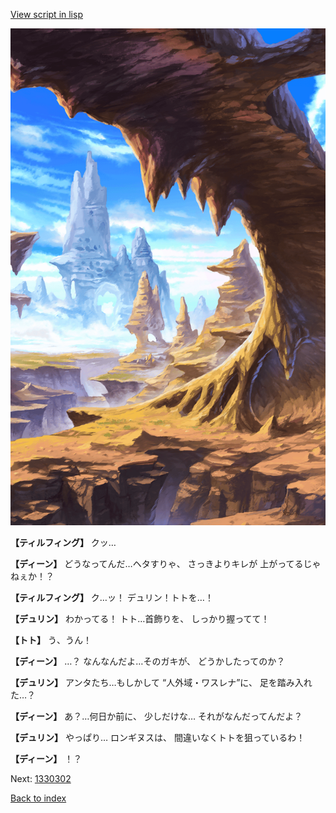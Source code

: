[View script in lisp](../scripts/1330102.txt)

![wild.png](../images/backgrounds/wild.png)

**【ティルフィング】**
クッ…

**【ディーン】**
どうなってんだ…ヘタすりゃ、
さっきよりキレが
上がってるじゃねぇか！？

**【ティルフィング】**
ク…ッ！
デュリン！トトを…！

**【デュリン】**
わかってる！
トト…首飾りを、
しっかり握ってて！

**【トト】**
う、うん！

**【ディーン】**
…？
なんなんだよ…そのガキが、
どうかしたってのか？

**【デュリン】**
アンタたち…もしかして
“人外域・ワスレナ”に、
足を踏み入れた…？

**【ディーン】**
あ？…何日か前に、
少しだけな…
それがなんだってんだよ？

**【デュリン】**
やっぱり…
ロンギヌスは、
間違いなくトトを狙っているわ！

**【ディーン】**
！？

Next: [1330302](1330302.md)

[Back to index](index.md)
